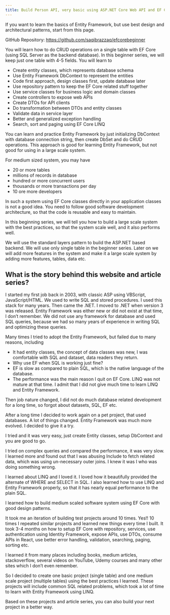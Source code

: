 ```yaml
---
title: Build Person API, very basic using ASP.NET Core Web API and EF Core
---
```


If you want to learn the basics of Entity Framework, but use best design and architectural patterns, start from this page.

GitHub Repository: https://github.com/saqibrazzaq/efcorebeginner

You will learn how to do CRUD operations on a single table with EF Core (using SQL Server as the backend database). In this beginner series, we will keep just one table with 4-5 fields. You will learn to

- Create entity classes, which represents database schema
- Use Entity Framework DbContext to represent the entities
- Code first approach, design classes first, update database later
- Use repository pattern to keep the EF Core related stuff together
- Use service classes for business logic and domain classes
- Create controllers to expose web APIs
- Create DTOs for API clients
- Do transformation between DTOs and entity classes
- Validate data in service layer
- Better and generalized exception handling
- Search, sort and paging using EF Core LINQ

You can learn and practice Entity Framework by just initializing DbContext with database connection string, then create DbSet<Entity> and do CRUD operations. This approach is good for learning Entity Framework, but not good for using in a large scale system.

For medium sized system, you may have

- 20 or more tables
- millions of records in database
- hundred or more concurrent users
- thousands or more transactions per day
- 10 ore more developers

In such a system using EF Core classes directly in your application classes is not a good idea. You need to follow good software development architecture, so that the code is reusable and easy to maintain.

In this beginning series, we will tell you how to build a large scale system with the best practices, so that the system scale well, and it also performs well.

We will use the standard layers pattern to build the ASP.NET based backend. We will use only single table in the beginner series. Later on we will add more features in the system and make it a large scale system by adding more features, tables, data etc.

## What is the story behind this website and article series?

I started my first job back in 2003, with classic ASP using VBScript, JavaScript/HTML. We used to write SQL and stored procedures. I used this stack for many years. Then came the .NET. I moved to .NET when version 3 was released. Entity Framework was either new or did not exist at that time, I don’t remember. We did not use any framework for database and used SQL queries, because we had so many years of experience in writing SQL and optimizing these queries.

Many times I tried to adopt the Entity Framework, but failed due to many reasons, including

- It had entity classes, the concept of data classes was new, I was comfortable with SQL and dataset, data readers they return.
- Why use EF when SQL is working just fine?
- EF is slow as compared to plain SQL, which is the native language of the database.
- The performance was the main reason I quit on EF Core. LINQ was not mature at that time. I admit that I did not give much time to learn LINQ and Entity Framework.

Then job nature changed, I did not do much database related development for a long time, so forgot about datasets, SQL, EF etc.

After a long time I decided to work again on a pet project, that used databases. A lot of things changed. Entity Framework was much more evolved. I decided to give it a try.

I tried and it was very easy, just create Entity classes, setup DbContext and you are good to go.

I tried on complex queries and compared the performance, it was very slow. I learned more and found out that I was abusing Include to fetch related data, which was using un-necessary outer joins. I knew it was I who was doing something wrong.

I learned about LINQ and I loved it. I loved how it beautifully provided the alternate of WHERE and SELECT in SQL. I also learned how to use LINQ and Entity Framework properly, so that it has nearly equal performance to the plain SQL.

I learned how to build medium scaled software system using EF Core with good design patterns.

It took me an iteration of building test projects around 10 times. Yes!! 10 times I repeated similar projects and learned new things every time I built. It took 3-4 months on how to setup EF Core with repository, services, use authentication using Identity Framework, expose APIs, use DTOs, consume APIs in React, use better error handling, validation, searching, paging, sorting etc.

I learned it from many places including books, medium articles, stackoverflow, several videos on YouTube, Udemy courses and many other sites which I don’t even remember.

So I decided to create one basic project (single table) and one medium scale project (multiple tables) using the best practices I learned. These projects will include common SQL related problems, which took a lot of time to learn with Entity Framework using LINQ.

Based on these projects and article series, you can also build your next project in a better way.